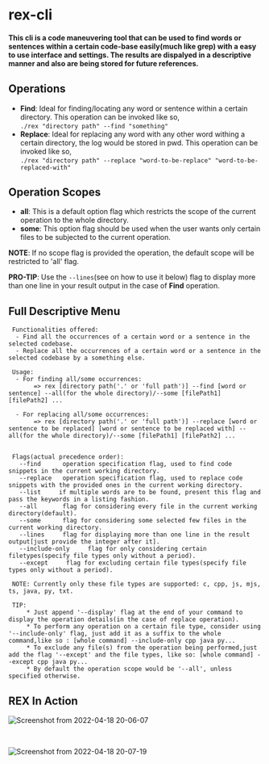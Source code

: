 # rex-cli

#### This cli is a code maneuvering tool that can be used to find words or sentences within a certain code-base easily(much like grep) with a easy to use interface and settings. The results are dispalyed in a descriptive manner and also are being stored for future references.

## Operations
- **Find**: Ideal for finding/locating any word or sentence within a certain directory. This operation can be invoked like so, <br />
`./rex "directory path" --find "something"`
- **Replace**: Ideal for replacing any word with any other word withing a certain directory, the log would be stored in pwd. This operation can be invoked like so, <br />
`./rex "directory path" --replace "word-to-be-replace" "word-to-be-replaced-with"`

## Operation Scopes
- **all**: This is a default option flag which restricts the scope of the current operation to the whole directory.
- **some**: This option flag should be used when the user wants only certain files to be subjected to the current operation.

**NOTE**: If no scope flag is provided the operation, the default scope will be restricted to 'all' flag.
<br />

**PRO-TIP**: Use the `--lines`(see on how to use it below) flag to display more than one line in your result output in the case of **Find** operation.

## Full Descriptive Menu
```
 Functionalities offered: 
  - Find all the occurrences of a certain word or a sentence in the selected codebase. 
  - Replace all the occurrences of a certain word or a sentence in the selected codebase by a something else. 

 Usage: 
  - For finding all/some occurrences: 
       => rex [directory path('.' or 'full path')] --find [word or sentence] --all(for the whole directory)/--some [filePath1] [filePath2] ... 

  - For replacing all/some occurrences: 
       => rex [directory path('.' or 'full path')] --replace [word or sentence to be replaced] [word or sentence to be replaced with] --all(for the whole directory)/--some [filePath1] [filePath2] ... 


 Flags(actual precedence order): 
   --find      operation specification flag, used to find code snippets in the current working directory. 
   --replace   operation specification flag, used to replace code snippets with the provided ones in the current working directory.
   --list     if multiple words are to be found, present this flag and pass the keywords in a listing fashion.
   --all       flag for considering every file in the current working directory(default).
   --some      flag for considering some selected few files in the current working directory.
   --lines     flag for displaying more than one line in the result output[just provide the integer after it].
   --include-only     flag for only considering certain filetypes(specify file types only without a period).
   --except     flag for excluding certain file types(specify file types only without a period).

 NOTE: Currently only these file types are supported: c, cpp, js, mjs, ts, java, py, txt.

 TIP: 
     * Just append '--display' flag at the end of your command to display the operation details(in the case of replace operation).
     * To perform any operation on a certain file type, consider using '--include-only' flag, just add it as a suffix to the whole command,like so : [whole command] --include-only cpp java py...
     * To exclude any file(s) from the operation being performed,just add the flag '--except' and the file types, like so: [whole command] --except cpp java py... 
     * By default the operation scope would be '--all', unless specified otherwise.
```
## REX In Action

![Screenshot from 2022-04-18 20-06-07](https://user-images.githubusercontent.com/61937872/163824383-9c938d38-851f-43bd-920d-58059b3826df.png)

<br />

![Screenshot from 2022-04-18 20-07-19](https://user-images.githubusercontent.com/61937872/163824413-21ca7fba-ae14-4519-836e-18f9acbe18b8.png)





